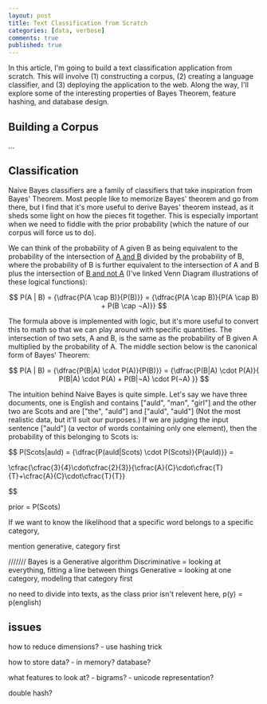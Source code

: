 ```yaml
---
layout: post
title: Text Classification from Scratch
categories: [data, verbose]
comments: true
published: true
---
```

<script src="https://cdnjs.cloudflare.com/ajax/libs/mathjax/2.7.0/MathJax.js?config=TeX-AMS-MML_HTMLorMML" type="text/javascript"></script>


In this article, I'm going to build a text classification application from scratch. This will involve (1) constructing a corpus, (2) creating a language classifier, and (3) deploying the application to the web. Along the way, I'll explore some of the interesting properties of Bayes Theorem, feature hashing, and database design.

## Building a Corpus
...



## Classification
Naive Bayes classifiers are a family of classifiers that take inspiration from Bayes' Theorem. Most people like to memorize Bayes' theorem and go from there, but I find that it's more useful to derive Bayes' theorem instead, as it sheds some light on how the pieces fit together. This is especially important when we need to fiddle with the prior probability (which the nature of our corpus will force us to do).

We can think of the probability of A given B as being equivalent to the probability of the intersection of [A and B](https://en.wikipedia.org/wiki/Logical_conjunction#/media/File:Venn0001.svg) divided by the probability of B, where the probability of B is further equivalent to the intersection of A and B plus the intersection of [B and not A](https://en.wikipedia.org/wiki/Boolean_algebra#/media/File:Vennandornot.svg) (I've linked Venn Diagram illustrations of these logical functions):

$$
P(A | B) = {\dfrac{P(A \cap B)}{P(B)}} = {\dfrac{P(A \cap B)}{P(A \cap B) + P(B \cap ¬A)}}
$$

The formula above is implemented with logic, but it's more useful to convert this to math so that we can play around with specific quantities. The intersection of two sets, A and B, is the same as the probability of B given A multiplied by the probability of A. The middle section below is the canonical form of Bayes' Theorem:

$$
P(A | B) = {\dfrac{P(B|A) \cdot P(A)}{P(B)}} = {\dfrac{P(B|A) \cdot P(A)}{ P(B|A) \cdot P(A) + P(B|¬A) \cdot P(¬A)  }}
$$

The intuition behind Naive Bayes is quite simple. Let's say we have three documents, one is English and contains \["auld", "man", "girl"\] and the other two are Scots and are \["the", "auld"\] and \["auld", "auld"\] (Not the most realistic data, but it'll suit our purposes.) If we are judging the input sentence \["auld"\] (a vector of words containing only one element), then the probability of this belonging to Scots is:

$$
P(Scots|auld) = {\dfrac{P(auld|Scots) \cdot P(Scots)}{P(auld)}} = 


\cfrac{\cfrac{3}{4}\cdot\cfrac{2}{3}}{\cfrac{A}{C}\cdot\cfrac{T}{T}+\cfrac{A}{C}\cdot\cfrac{T}{T}}



$$




prior = P(Scots)


If we want to know the likelihood that a specific word belongs to a specific category,


mention generative, category first







///////
Bayes is a Generative algorithm
Discriminative = looking at everything, fitting a line between things
Generative = looking at one category, modeling that category first

no need to divide into texts, as the class prior isn't relevent here, p(y) = p(english)


## issues
how to reduce dimensions?
    - use hashing trick

how to store data?
    - in memory? database?

what features to look at?
    - bigrams?
    - unicode representation?

double hash?
